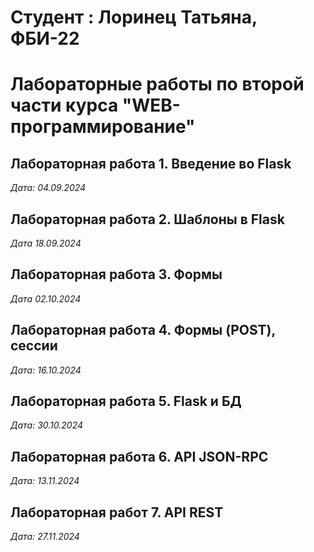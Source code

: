  # Студент : Лоринец Татьяна, ФБИ-22

 # Лабораторные работы по второй части курса "WEB-программирование"

 ## Лабораторная работа 1. Введение во Flask

 *Дата: 04.09.2024*
 
 ## Лабораторная работа 2. Шаблоны в Flask 

 *Дата 18.09.2024*

## Лабораторная работа 3. Формы

*Дата 02.10.2024*

## Лабораторная работа 4. Формы (POST),  сессии 

*Дата: 16.10.2024*

## Лабораторная работа 5. Flask и БД

*Дата: 30.10.2024*

## Лабораторная работа 6. API JSON-RPC

*Дата: 13.11.2024*

## Лабораторная работ 7. API REST

*Дата: 27.11.2024*


